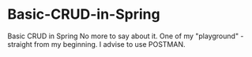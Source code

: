 # Basic-CRUD-in-Spring
Basic CRUD in Spring
No more to say about it. One of my "playground" - straight from my beginning. I advise to use POSTMAN.
